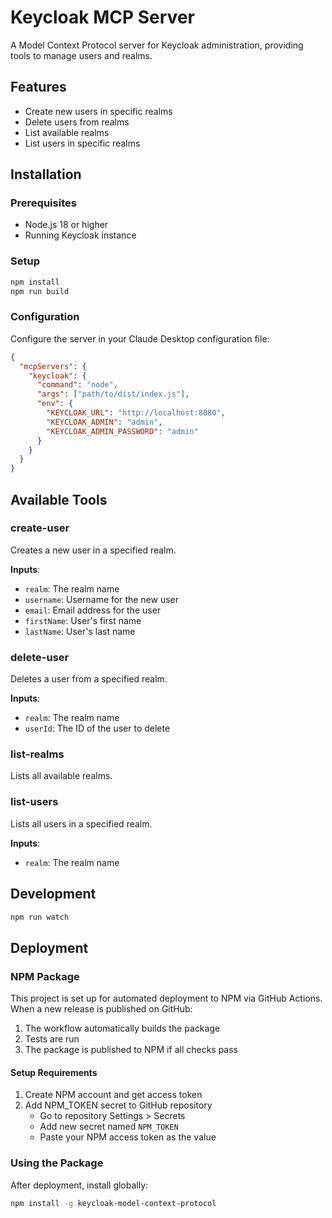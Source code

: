 # Keycloak MCP Server

A Model Context Protocol server for Keycloak administration, providing tools to manage users and realms.

## Features

- Create new users in specific realms
- Delete users from realms
- List available realms
- List users in specific realms

## Installation

### Prerequisites

- Node.js 18 or higher
- Running Keycloak instance

### Setup

```bash
npm install
npm run build
```

### Configuration

Configure the server in your Claude Desktop configuration file:

```json
{
  "mcpServers": {
    "keycloak": {
      "command": "node",
      "args": ["path/to/dist/index.js"],
      "env": {
        "KEYCLOAK_URL": "http://localhost:8080",
        "KEYCLOAK_ADMIN": "admin",
        "KEYCLOAK_ADMIN_PASSWORD": "admin"
      }
    }
  }
}
```

## Available Tools

### create-user
Creates a new user in a specified realm.

**Inputs**:
- `realm`: The realm name
- `username`: Username for the new user
- `email`: Email address for the user
- `firstName`: User's first name
- `lastName`: User's last name

### delete-user
Deletes a user from a specified realm.

**Inputs**:
- `realm`: The realm name
- `userId`: The ID of the user to delete

### list-realms
Lists all available realms.

### list-users
Lists all users in a specified realm.

**Inputs**:
- `realm`: The realm name

## Development

```bash
npm run watch
```

## Deployment

### NPM Package

This project is set up for automated deployment to NPM via GitHub Actions. When a new release is published on GitHub:

1. The workflow automatically builds the package
2. Tests are run
3. The package is published to NPM if all checks pass

#### Setup Requirements

1. Create NPM account and get access token
2. Add NPM_TOKEN secret to GitHub repository
   - Go to repository Settings > Secrets
   - Add new secret named `NPM_TOKEN`
   - Paste your NPM access token as the value

### Using the Package

After deployment, install globally:

```bash
npm install -g keycloak-model-context-protocol
```
